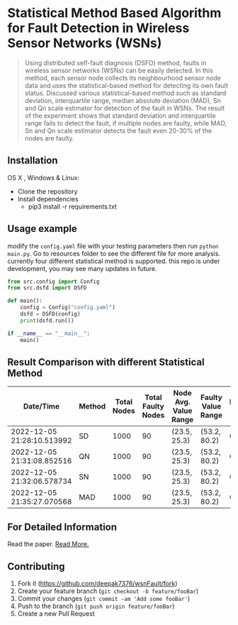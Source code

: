# Statistical Method Based Algorithm for Fault Detection in Wireless Sensor Networks (WSNs)
> Using distributed self-fault diagnosis (DSFD) method, faults in wireless sensor networks (WSNs) can be
easily detected. In this method, each sensor node collects its neighbourhood sensor node data
and uses the statistical-based method for detecting its own fault status. Discussed various statistical-based method such as standard deviation, interquartile range, median
absolute deviation (MAD), Sn and Qn scale estimator for detection of the fault in WSNs. The
result of the experiment shows that standard deviation and interquartile range fails to detect the
fault, if multiple nodes are faulty, while MAD, Sn and Qn scale estimator detects the fault even
20-30% of the nodes are faulty.

## Installation

OS X , Windows & Linux:

* Clone the repository
* Install dependencies
   * pip3 install -r requirements.txt

## Usage example

modify the ```config.yaml``` file with your testing parameters then run ```python main.py```. 
Go to resources folder to see the different file for more analysis. currently four different statistical method is supported. this repo is under development, you may see many updates in future. 

```python
from src.config import Config
from src.dsfd import DSFD

def main():
    config = Config("config.yaml")
    dsfd = DSFD(config)
    print(dsfd.run())

if __name__ == "__main__":
    main()
```

## Result Comparison with different Statistical Method

|Date/Time                 |Method|Total Nodes|Total Faulty Nodes|Node Avg. Value Range|Faulty Value Range|Detection Acc.|False Alaram Rate|False Positive Rate|Avg. Stat Cal. Time|Energy|
|--------------------------|------|-----------|------------------|---------------------|------------------|--------------|-----------------|-------------------|-------------------|------|
|2022-12-05 21:28:10.513992|SD    |1000       |90                |(23.5, 25.3)         |(53.2, 80.2)      |0.93          |0.97             |0.57               |0.0                |0     |
|2022-12-05 21:31:08.852516|QN    |1000       |90                |(23.5, 25.3)         |(53.2, 80.2)      |0.9           |0.89             |0.97               |0.0                |0     |
|2022-12-05 21:32:06.578734|SN    |1000       |90                |(23.5, 25.3)         |(53.2, 80.2)      |0.83          |0.83             |0.89               |0.0                |0     |
|2022-12-05 21:35:27.070568|MAD   |1000       |90                |(23.5, 25.3)         |(53.2, 80.2)      |0.88          |0.88             |0.88               |0.0                |0     |


## For Detailed Information

Read the paper. [Read More.](https://github.com/deepak7376/wsnFault/blob/master/assets/finalConferancePaper.pdf)


## Contributing

1. Fork it (<https://github.com/deepak7376/wsnFault/fork>)
2. Create your feature branch (`git checkout -b feature/fooBar`)
3. Commit your changes (`git commit -am 'Add some fooBar'`)
4. Push to the branch (`git push origin feature/fooBar`)
5. Create a new Pull Request
